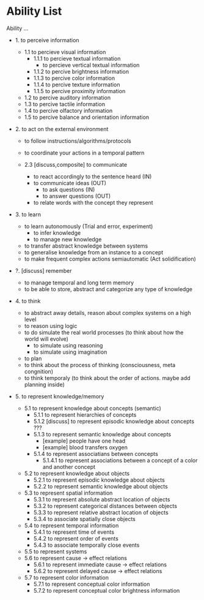 <!-- 
When adding an ability, check if 
- it makes sense for a human, symbolic agent, and an LLM 
- a regular person would say that they have this ability if asked
- you are adding it in a correct place, make sure the children are extensions/specifications of the parent. Remember that this is not a tree of dependencies/components - don't add children abilties because they are required to do the parent ability. For example `ability to store produral knowledge` should not be under the `ability to act`, it is indeed required to act, but it's not an expansion of the `ability to act`.
- it does not intersect different parent abilities, like the ability "to communicate" is about percieving what is being told to you, action of giving a response and mental process of coming up with an answer. Such abilities need to be divided into parts that don't span across multiple parent abilities.

tags:
- `explain` - please provide an example in the PR comment
- `invalid` - the entry is not formulated as an ability
- `remove` - the entry is not needed because it is invalid or unclear,it needs to be deleted or replaced
- `composite` - this ability spans across different parent abilities and needs to be split up
- `example` - not an ability, but it's example. replace with an actual ability when ready

It's a good idea to reolve all the tags before merging a PR.
-->

# Ability List

Ability ...

- 1\. to perceive information  
  - 1.1 to percieve visual information
    - 1.1.1 to percieve textual information
      - to percieve vertical textual information
    - 1.1.2 to percive brightness information
    - 1.1.3 to percive color information
    - 1.1.4 to percive texture information
    - 1.1.5 to percive proximity information
  - 1.2 to percive auditory information
  - 1.3 to percive tactile information
  - 1.4 to percive olfactory information
  - 1.5 to percive balance and orientation information

- 2\. to act on the external environment  
  - to follow instructions/algorithms/protocols
  - to coordinate your actions in a temporal pattern

  - 2.3 [discuss,composite] to communicate
    - to react accordingly to the sentence heard (IN)
      <!-- (This can be an instruction, a question, etc.) -->
    - to communicate ideas (OUT)
      - to ask questions (IN)
      - to answer questions (OUT)
    - to relate words with the concept they represent
      <!-- This ability is crucial to truly understand any sentence -->

- 3\. to learn  
  - to learn autonomously (Trial and error, experiment)
    - to infer knowledge
    - to manage new knowledge
  - to transfer abstract knowledge between systems
  - to generalise knowledge from an instance to a concept
  - to make frequent complex actions semiautomatic (Act solidification)

- ?\. [discuss] remember  
  - to manage temporal and long term memory
  - to be able to store, abstract and categorize any type of knowledge

- 4\. to think  
  - to abstract away details, reason about complex systems on a high level
  - to reason using logic
  - to do simulate the real world processes (to think about how the world will evolve)
    - to simulate using reasoning
    - to simulate using imagination
  - to plan
  - to think about the process of thinking (consciousness, meta congnition)
  - to think temporaly (to think about the order of actions. maybe add planning inside)

- 5\. to represent knowledge/memory  
  - 5.1 to represent knowledge about concepts (semantic)
    - 5.1.1 to represent hierarchies of concepts
    - 5.1.2 [discuss] to represent episodic knowledge about concepts ???
    - 5.1.3 to represent semantic knowledge about concepts
      - [example] people have one head
      - [example] blood transfers oxygen
    - 5.1.4 to represent associatians between concepts
      - 5.1.4.1 to represent associations between a concept of a color and another concept
  - 5.2 to represent knowledge about objects
    - 5.2.1 to represent episodic knowledge about objects
    - 5.2.2 to represent semantic knowledge about objects
  - 5.3 to represent spatial information
    - 5.3.1 to represent absolute abstract location of objects
    - 5.3.2 to represent categorical distances between objects
    - 5.3.3 to represent relative abstract location of objects
    - 5.3.4 to associate spatially close objects
  - 5.4 to represent temporal information
    - 5.4.1 to represent time of events
    - 5.4.2 to represent order of events
    - 5.4.3 to associate temporally close events
  - 5.5 to represent systems
  - 5.6 to represent cause -> effect relations
    - 5.6.1 to represent immediate cause -> effect relations
    - 5.6.2 to represent delayed cause -> effect relations
  - 5.7 to represent color information
    - 5.7.1 to represent conceptual color information
    - 5.7.2 to represent conceptual color brightness information

